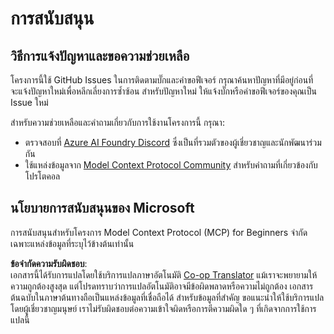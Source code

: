 <!--
CO_OP_TRANSLATOR_METADATA:
{
  "original_hash": "b3cffaf217113101e21eba532be806ea",
  "translation_date": "2025-07-13T15:22:22+00:00",
  "source_file": "SUPPORT.md",
  "language_code": "th"
}
-->
# การสนับสนุน

## วิธีการแจ้งปัญหาและขอความช่วยเหลือ  

โครงการนี้ใช้ GitHub Issues ในการติดตามบั๊กและคำขอฟีเจอร์ กรุณาค้นหาปัญหาที่มีอยู่ก่อนที่จะแจ้งปัญหาใหม่เพื่อหลีกเลี่ยงการซ้ำซ้อน สำหรับปัญหาใหม่ ให้แจ้งบั๊กหรือคำขอฟีเจอร์ของคุณเป็น Issue ใหม่

สำหรับความช่วยเหลือและคำถามเกี่ยวกับการใช้งานโครงการนี้ กรุณา:
- ตรวจสอบที่ [Azure AI Foundry Discord](https://discord.com/invite/ByRwuEEgH4) ซึ่งเป็นที่รวมตัวของผู้เชี่ยวชาญและนักพัฒนาร่วมกัน
- ใช้แหล่งข้อมูลจาก [Model Context Protocol Community](https://modelcontextprotocol.io/community/) สำหรับคำถามที่เกี่ยวข้องกับโปรโตคอล

## นโยบายการสนับสนุนของ Microsoft  

การสนับสนุนสำหรับโครงการ Model Context Protocol (MCP) for Beginners จำกัดเฉพาะแหล่งข้อมูลที่ระบุไว้ข้างต้นเท่านั้น

**ข้อจำกัดความรับผิดชอบ**:  
เอกสารนี้ได้รับการแปลโดยใช้บริการแปลภาษาอัตโนมัติ [Co-op Translator](https://github.com/Azure/co-op-translator) แม้เราจะพยายามให้ความถูกต้องสูงสุด แต่โปรดทราบว่าการแปลอัตโนมัติอาจมีข้อผิดพลาดหรือความไม่ถูกต้อง เอกสารต้นฉบับในภาษาต้นทางถือเป็นแหล่งข้อมูลที่เชื่อถือได้ สำหรับข้อมูลที่สำคัญ ขอแนะนำให้ใช้บริการแปลโดยผู้เชี่ยวชาญมนุษย์ เราไม่รับผิดชอบต่อความเข้าใจผิดหรือการตีความผิดใด ๆ ที่เกิดจากการใช้การแปลนี้